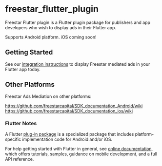 # freestar_flutter_plugin

Freestar Flutter plugin is a Flutter plugin package for publishers and app developers who wish to display ads in their Flutter app.

Supports Android platform.  iOS coming soon!

## Getting Started

See our [integration instructions](https://github.com/freestarcapital/freestar_flutter_plugin/wiki) to display Freestar mediated ads in your Flutter app today.


## Other Platforms

Freestar Ads Mediation on other platforms:

https://github.com/freestarcapital/SDK_documentation_Android/wiki
https://github.com/freestarcapital/SDK_documentation_ios/wiki



### Flutter Notes
A Flutter [plug-in package](https://flutter.dev/developing-packages/)
is a specialized package that includes platform-specific implementation code for
Android and/or iOS.

For help getting started with Flutter in general, see [online documentation](https://flutter.dev/docs), which offers tutorials,
samples, guidance on mobile development, and a full API reference.

